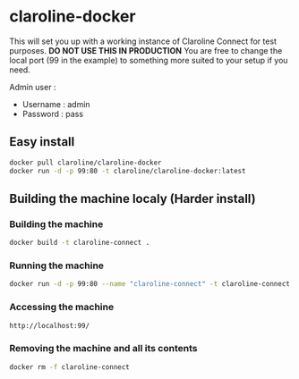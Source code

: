# claroline-docker

This will set you up with a working instance of Claroline Connect for test purposes. **DO NOT USE THIS IN PRODUCTION**
You are free to change the local port (99 in the example) to something more suited to your setup if you need.

Admin user :
- Username : admin
- Password : pass

## Easy install
```bash
docker pull claroline/claroline-docker
docker run -d -p 99:80 -t claroline/claroline-docker:latest
```

## Building the machine localy (Harder install)

### Building the machine
```bash
docker build -t claroline-connect .
```
### Running the machine
```bash
docker run -d -p 99:80 --name "claroline-connect" -t claroline-connect
```

### Accessing the machine
```bash
http://localhost:99/
```

### Removing the machine and all its contents
```bash
docker rm -f claroline-connect
```

